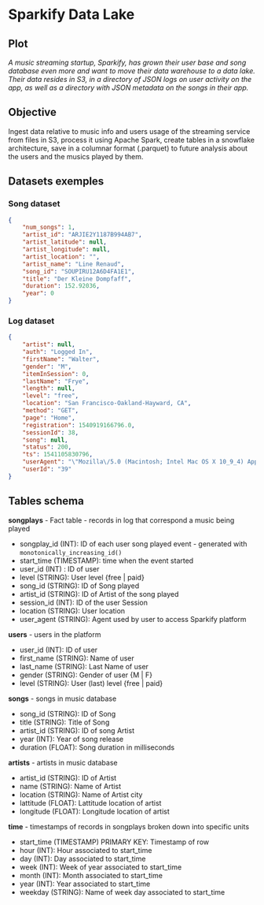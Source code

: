 # Sparkify Data Lake

## Plot
*A music streaming startup, Sparkify, has grown their user base and song database even more and want to move their data warehouse to a data lake. Their data resides in S3, in a directory of JSON logs on user activity on the app, as well as a directory with JSON metadata on the songs in their app.*

## Objective

Ingest data relative to music info and users usage of the streaming service from files in S3, process it using Apache Spark, create tables in a snowflake architecture, save in a columnar format (.parquet) to future analysis about the users and the musics played by them.


## Datasets exemples

### Song dataset
```json
{
    "num_songs": 1,
    "artist_id": "ARJIE2Y1187B994AB7",
    "artist_latitude": null,
    "artist_longitude": null,
    "artist_location": "",
    "artist_name": "Line Renaud",
    "song_id": "SOUPIRU12A6D4FA1E1",
    "title": "Der Kleine Dompfaff",
    "duration": 152.92036,
    "year": 0
}
```

### Log dataset

```json
{
    "artist": null,
    "auth": "Logged In",
    "firstName": "Walter",
    "gender": "M",
    "itemInSession": 0,
    "lastName": "Frye",
    "length": null,
    "level": "free",
    "location": "San Francisco-Oakland-Hayward, CA",
    "method": "GET",
    "page": "Home",
    "registration": 1540919166796.0,
    "sessionId": 38,
    "song": null,
    "status": 200,
    "ts": 1541105830796,
    "userAgent": "\"Mozilla\/5.0 (Macintosh; Intel Mac OS X 10_9_4) AppleWebKit\/537.36 (KHTML, like Gecko) Chrome\/36.0.1985.143 Safari\/537.36\"",
    "userId": "39"
}
```
## Tables schema

**songplays** - Fact table - records in log that correspond a music being played
- songplay_id (INT): ID of each user song played event - generated with `monotonically_increasing_id()` 
- start_time (TIMESTAMP): time when the event started
- user_id (INT) : ID of user
- level (STRING): User level {free | paid}
- song_id (STRING): ID of Song played
- artist_id (STRING): ID of Artist of the song played
- session_id (INT): ID of the user Session 
- location (STRING): User location 
- user_agent (STRING): Agent used by user to access Sparkify platform

**users** - users in the platform
- user_id (INT): ID of user
- first_name (STRING): Name of user
- last_name (STRING): Last Name of user
- gender (STRING): Gender of user {M | F}
- level (STRING): User (last) level {free | paid}

**songs** - songs in music database
- song_id (STRING): ID of Song
- title (STRING): Title of Song
- artist_id (STRING): ID of song Artist
- year (INT): Year of song release
- duration (FLOAT): Song duration in milliseconds

**artists** - artists in music database
- artist_id (STRING): ID of Artist
- name (STRING): Name of Artist
- location (STRING): Name of Artist city
- lattitude (FLOAT): Lattitude location of artist
- longitude (FLOAT): Longitude location of artist

**time** - timestamps of records in songplays broken down into specific units
- start_time (TIMESTAMP) PRIMARY KEY: Timestamp of row
- hour (INT): Hour associated to start_time
- day (INT): Day associated to start_time
- week (INT): Week of year associated to start_time
- month (INT): Month associated to start_time 
- year (INT): Year associated to start_time
- weekday (STRING): Name of week day associated to start_time

